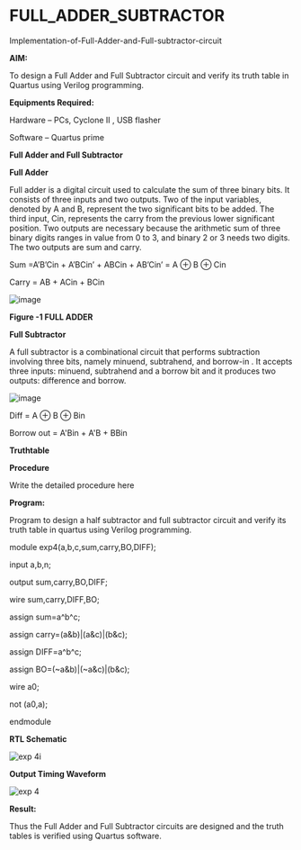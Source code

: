 # FULL_ADDER_SUBTRACTOR

Implementation-of-Full-Adder-and-Full-subtractor-circuit

**AIM:**

To design a Full Adder and Full Subtractor circuit and verify its truth table in Quartus using Verilog programming.

**Equipments Required:**

Hardware – PCs, Cyclone II , USB flasher

Software – Quartus prime

**Full Adder and Full Subtractor**

**Full Adder**

Full adder is a digital circuit used to calculate the sum of three binary bits. It consists of three inputs and two outputs. Two of the input variables, denoted by A and B, represent the two significant bits to be added. The third input, Cin, represents the carry from the previous lower significant position. Two outputs are necessary because the arithmetic sum of three binary digits ranges in value from 0 to 3, and binary 2 or 3 needs two digits. The two outputs are sum and carry.

Sum =A’B’Cin + A’BCin’ + ABCin + AB’Cin’ = A ⊕ B ⊕ Cin 

Carry = AB + ACin + BCin

![image](https://github.com/naavaneetha/FULL_ADDER_SUBTRACTOR/assets/154305477/0f30ba51-5ffb-4198-845f-18e054f675e7)

**Figure -1 FULL ADDER**

**Full Subtractor**

A full subtractor is a combinational circuit that performs subtraction involving three bits, namely minuend, subtrahend, and borrow-in . It accepts three inputs: minuend, subtrahend and a borrow bit and it produces two outputs: difference and borrow.

![image](https://github.com/naavaneetha/FULL_ADDER_SUBTRACTOR/assets/154305477/02b24f51-ab51-4304-9ad6-7b81ffc1ead5)

Diff = A ⊕ B ⊕ Bin 

Borrow out = A'Bin + A'B + BBin

**Truthtable**

**Procedure**

Write the detailed procedure here

**Program:**

Program to design a half subtractor and full subtractor circuit and verify its truth table in quartus using Verilog programming. 

module exp4(a,b,c,sum,carry,BO,DIFF);

input a,b,n;

output sum,carry,BO,DIFF; 

wire sum,carry,DIFF,BO;

assign sum=a^b^c;

assign carry=(a&b)|(a&c)|(b&c);

assign DIFF=a^b^c;

assign BO=(~a&b)|(~a&c)|(b&c);

wire a0;

not (a0,a);

endmodule

**RTL Schematic**

![exp 4i](https://github.com/user-attachments/assets/14bc4733-c669-416a-a316-a485088de184)

**Output Timing Waveform**

![exp 4](https://github.com/user-attachments/assets/58adf864-96b3-4613-9637-d69ccd3c8367)


**Result:**

Thus the Full Adder and Full Subtractor circuits are designed and the truth tables is verified using Quartus software.



